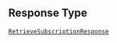 ## Response Type

[`RetrieveSubscriptionResponse`](../../doc/models/retrieve-subscription-response.md)
